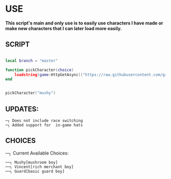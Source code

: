 # USE

**This script's main and only use is to easily use characters I have made or make new characters that I can later load more easily.**

## SCRIPT

```lua

local branch = "master"

function pickCharacter(choice)
    loadstring(game:HttpGetAsync(("https://raw.githubusercontent.com/grabbingLemons/makeChar/%s/characters/%s.lua"):format(branch, choice)), choice .. '.lua')()
end


pickCharacter("mushy")
```


## UPDATES:
    ─┐ Does not include race switching
    ─┐ Added support for  in-game hats


## CHOICES
   ─┐ Current Available Choices:

    ──┐ Mushy[mushroom boy]
    ──┐ Vincent[rich merchant boy]
    ──┐ Guard[basic guard boy]

